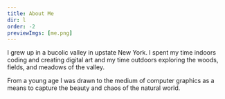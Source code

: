 ```yaml
---
title: About Me
dir: l
order: -2
previewImgs: [me.png]
---
```

I grew up in a bucolic valley in upstate New York. I spent my time indoors coding and creating digital art and my time outdoors exploring the woods, fields, and meadows of the valley. 

From a young age I was drawn to the medium of computer graphics as a means to capture the beauty and chaos of the natural world.
